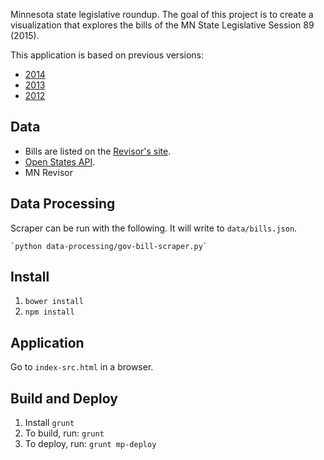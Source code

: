 Minnesota state legislative roundup.  The goal of this project is to create a visualization that explores the bills of the MN State Legislative Session 89 (2015).

This application is based on previous versions:

 - [2014](https://github.com/MinnPost/minnpost-legislature-roundup-2014)
 - [2013](https://github.com/MinnPost/minnpost-legislature-roundup-2013)
 - [2012](https://github.com/MinnPost/minnpost-legislature-roundup-2012)

## Data

* Bills are listed on the [Revisor's site](https://www.revisor.mn.gov/laws/?view=session&year=2015&type=0).
* [Open States API](http://sunlightlabs.github.io/openstates-api/).
* MN Revisor

## Data Processing

Scraper can be run with the following.  It will write to `data/bills.json`.

    `python data-processing/gov-bill-scraper.py`

## Install

1. `bower install`
1. `npm install`

## Application

Go to `index-src.html` in a browser.

## Build and Deploy

1. Install `grunt`
1. To build, run: `grunt`
1. To deploy, run: `grunt mp-deploy`
